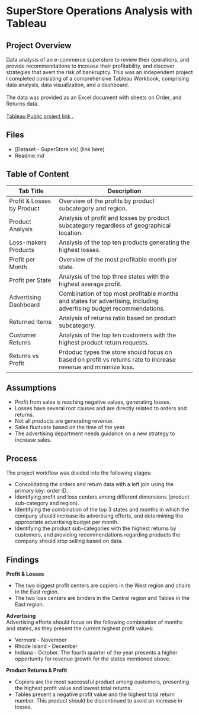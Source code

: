 # SuperStore Operations Analysis with Tableau

## Project Overview
Data analysis of an e-commerce superstore to review their operations, and provide recommendations to increase their profitability, and discover strategies that avert the risk of bankruptcy. 
This was an independent project I completed consisting of a comprehensive Tableau Workbook, comprising data analysis, data visualization, and a dashboard. 
<br>  
The data was provided as an Excel document with sheets on Order, and Returns data. <br>  
<a href='https://public.tableau.com/views/2023_11_19_Project4_TB/ProfitLossCenters?:language=en-US&:display_count=n&:origin=viz_share_link' target=_blank><u>Tableau Public project link </u>.</a>

## Files  
- [Dataset - SuperStore.xls] (link here)
- Readme.md


## Table of Content
| Tab Title| Description | 
| -------- | ------------|
| Profit & Losses by Product | Overview of the profits by product subcategory and region. |
| Product Analysis | Analysis of profit and losses by product subcategory regardless of geographical location. |
| Loss-makers Products | Analysis of the top ten products generating the highest losses. |
| Profit per Month | Overview of the most profitable month per state. |
| Profit per State | Analysis of the top three states with the highest average profit. |
| Advertising Dashboard | Combination of top most profitable months and states for advertising, including advertising budget recommendations. | 
| Returned Items | Analysis of returns ratio based on product subcategory. |
| Customer Returns | Analysis of the top ten customers with the highest product return requests. |
| Returns vs Profit | Prdoduc types the store should focus on based on profit vs returns rate to increase revenue and minimize loss. | 

## Assumptions
- Profit from sales is reaching negative values, generating losses.
- Losses have several root causes and are directly related to orders and returns.
- Not all products are generating revenue.
- Sales fluctuate based on the time of the year. 
- The advertising department needs guidance on a new strategy to increase sales.

## Process
The project workflow was divided into the following stages: 
- Consolidating the orders and return data with a left join using the primary key: order ID.
- Identifying profit and loss centers among different dimensions (product sub-category and region). 
- Identifying the combination of the top 3 states and months in which the company should increase its advertising efforts, and determining the appropriate advertising budget per month.
- Identifying the product sub-categories with the highest returns by customers, and providing recommendations regarding products the company should stop selling based on data.

## Findings
__Profit & Losses__
- The two biggest profit centers are copiers in the West region and chairs in the East region. 
- The two loss centers are binders in the Central region and Tables in the East region.
  
__Advertising__    
Advertising efforts should focus on the following combination of months and states, as they present the current highest profit values:
  - Vermont - November
  - Rhode Island - December
  - Indiana - October.
The fourth quarter of the year presents a higher opportunity for revenue growth for the states mentioned above.

__Product Returns & Profit__
- Copiers are the most successful product among customers, presenting the highest profit value and lowest total returns. 
- Tables present a negative profit value and the highest total return number. This product should be discontinued to avoid an increase in losses. 
